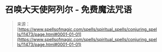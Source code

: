 <!--yml

category: 未分类

date: 2024-06-12 18:48:41

-->

# 召唤大天使阿列尔 - 免费魔法咒语

> 来源：[https://www.spellsofmagic.com/spells/spiritual_spells/conjuring_spells/11473/page.html#0001-01-01](https://www.spellsofmagic.com/spells/spiritual_spells/conjuring_spells/11473/page.html#0001-01-01)
